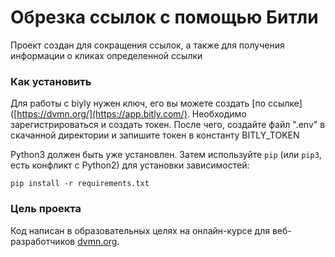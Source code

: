 # Обрезка ссылок с помощью Битли

Проект создан для сокращения ссылок, а также для получения информации о кликах определенной ссылки

### Как установить

Для работы с biyly нужен ключ, его вы можете создать [по ссылке]([https://dvmn.org/](https://app.bitly.com/).
Необходимо зарегистрироваться и создать токен. После чего, создайте файл ".env" в скачанной директории и запишите токен в константу BITLY_TOKEN

Python3 должен быть уже установлен. 
Затем используйте `pip` (или `pip3`, есть конфликт с Python2) для установки зависимостей:
```
pip install -r requirements.txt
```

### Цель проекта

Код написан в образовательных целях на онлайн-курсе для веб-разработчиков [dvmn.org](https://dvmn.org/).
